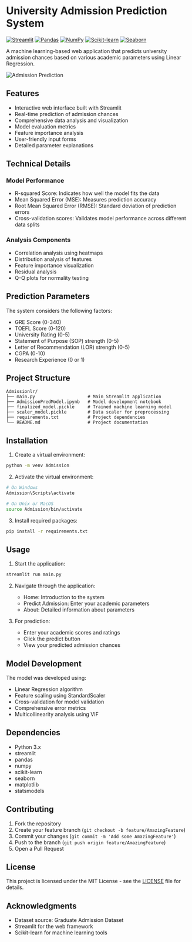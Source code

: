 # University Admission Prediction System

[![Streamlit](https://img.shields.io/badge/Streamlit-1.29.0-FF4B4B?style=for-the-badge&logo=streamlit&logoColor=white)](https://streamlit.io/)
[![Pandas](https://img.shields.io/badge/pandas-2.1.4-150458?style=for-the-badge&logo=pandas&logoColor=white)](https://pandas.pydata.org/)
[![NumPy](https://img.shields.io/badge/numpy-1.26.2-013243?style=for-the-badge&logo=numpy&logoColor=white)](https://numpy.org/)
[![Scikit-learn](https://img.shields.io/badge/scikit--learn-1.6.1-F7931E?style=for-the-badge&logo=scikit-learn&logoColor=white)](https://scikit-learn.org/)
[![Seaborn](https://img.shields.io/badge/Seaborn-0.13.2-7db0bc?style=for-the-badge&logo=python&logoColor=white)](https://seaborn.pydata.org/)

A machine learning-based web application that predicts university admission chances based on various academic parameters using Linear Regression.

![Admission Prediction](https://tse1.mm.bing.net/th?id=OIP.h2gG87iB1-mfwYJfMMEepQHaCD&pid=Api&P=0&h=180)

## Features

- Interactive web interface built with Streamlit
- Real-time prediction of admission chances
- Comprehensive data analysis and visualization
- Model evaluation metrics
- Feature importance analysis
- User-friendly input forms
- Detailed parameter explanations

## Technical Details

### Model Performance
- R-squared Score: Indicates how well the model fits the data
- Mean Squared Error (MSE): Measures prediction accuracy
- Root Mean Squared Error (RMSE): Standard deviation of prediction errors
- Cross-validation scores: Validates model performance across different data splits

### Analysis Components
- Correlation analysis using heatmaps
- Distribution analysis of features
- Feature importance visualization
- Residual analysis
- Q-Q plots for normality testing

## Prediction Parameters

The system considers the following factors:
- GRE Score (0-340)
- TOEFL Score (0-120)
- University Rating (0-5)
- Statement of Purpose (SOP) strength (0-5)
- Letter of Recommendation (LOR) strength (0-5)
- CGPA (0-10)
- Research Experience (0 or 1)

## Project Structure

```
Admissionlr/
├── main.py                    # Main Streamlit application
├── AdmissionPredModel.ipynb   # Model development notebook
├── finalized_model.pickle     # Trained machine learning model
├── scaler_model.pickle        # Data scaler for preprocessing
├── requirements.txt           # Project dependencies
└── README.md                  # Project documentation
```

## Installation

1. Create a virtual environment:
```bash
python -m venv Admission
```

2. Activate the virtual environment:
```bash
# On Windows
Admission\Scripts\activate 

# On Unix or MacOS
source Admission/bin/activate
```

3. Install required packages:
```bash
pip install -r requirements.txt
```

## Usage

1. Start the application:
```bash
streamlit run main.py
```

2. Navigate through the application:
   - Home: Introduction to the system
   - Predict Admission: Enter your academic parameters
   - About: Detailed information about parameters

3. For prediction:
   - Enter your academic scores and ratings
   - Click the predict button
   - View your predicted admission chances

## Model Development

The model was developed using:
- Linear Regression algorithm
- Feature scaling using StandardScaler
- Cross-validation for model validation
- Comprehensive error metrics
- Multicollinearity analysis using VIF

## Dependencies

- Python 3.x
- streamlit
- pandas
- numpy
- scikit-learn
- seaborn
- matplotlib
- statsmodels

## Contributing

1. Fork the repository
2. Create your feature branch (`git checkout -b feature/AmazingFeature`)
3. Commit your changes (`git commit -m 'Add some AmazingFeature'`)
4. Push to the branch (`git push origin feature/AmazingFeature`)
5. Open a Pull Request

## License

This project is licensed under the MIT License - see the [LICENSE](LICENSE) file for details.

## Acknowledgments

- Dataset source: Graduate Admission Dataset
- Streamlit for the web framework
- Scikit-learn for machine learning tools
